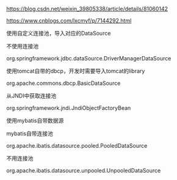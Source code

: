 https://blog.csdn.net/weixin_39805338/article/details/81060142

https://www.cnblogs.com/lxcmyf/p/7144292.html



使用自定义连接池，导入对应的DataSource



不使用连接池

org.springframework.jdbc.dataSource.DriverManagerDataSource



使用tomcat自带的dbcp，开发时需要导入tomcat的library

org.apache.commons.dbcp.BasicDataSource



从JNDI中获取连接池

org.springframework.jndi.JndiObjectFactoryBean



使用mybatis自带数据源

mybatis自带连接池

org.apache.ibatis.datasource.pooled.PooledDataSource

不用连接池

org.apache.ibatis.datasource.unpooled.UnpooledDataSource